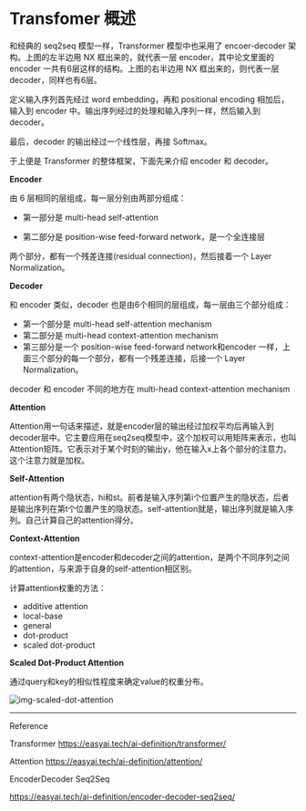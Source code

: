 # Transfomer 概述       

和经典的 seq2seq 模型一样，Transformer 模型中也采用了 encoer-decoder 架构。上图的左半边用 NX 框出来的，就代表一层 encoder，其中论文里面的 encoder 一共有6层这样的结构。上图的右半边用 NX 框出来的，则代表一层 decoder，同样也有6层。

定义输入序列首先经过 word embedding，再和 positional encoding 相加后，输入到 encoder 中。输出序列经过的处理和输入序列一样，然后输入到 decoder。

最后，decoder 的输出经过一个线性层，再接 Softmax。

于上便是 Transformer 的整体框架，下面先来介绍 encoder 和 decoder。

**Encoder**

由 6 层相同的层组成，每一层分别由两部分组成：

- 第一部分是 multi-head self-attention

- 第二部分是 position-wise feed-forward network，是一个全连接层

两个部分，都有一个残差连接(residual connection)，然后接着一个 Layer Normalization。

**Decoder**

和 encoder 类似，decoder 也是由6个相同的层组成，每一层由三个部分组成：

- 第一个部分是 multi-head self-attention mechanism
- 第二部分是 multi-head context-attention mechanism
- 第三部分是一个 position-wise feed-forward network和encoder 一样，上面三个部分的每一个部分，都有一个残差连接，后接一个 Layer Normalization。

decoder 和 encoder 不同的地方在 multi-head context-attention mechanism

**Attention**

Attention用一句话来描述，就是encoder层的输出经过加权平均后再输入到decoder层中。它主要应用在seq2seq模型中，这个加权可以用矩阵来表示，也叫Attention矩阵。它表示对于某个时刻的输出y，他在输入x上各个部分的注意力。这个注意力就是加权。

**Self-Attention**

attention有两个隐状态，hi和st。前者是输入序列第i个位置产生的隐状态，后者是输出序列在第t个位置产生的隐状态。self-attention就是，输出序列就是输入序列。自己计算自己的attention得分。

**Context-Attention**

context-attention是encoder和decoder之间的attention，是两个不同序列之间的attention，与来源于自身的self-attention相区别。

计算attention权重的方法：
- additive attention
- local-base
- general
- dot-product
- scaled dot-product

**Scaled Dot-Product Attention**

通过query和key的相似性程度来确定value的权重分布。

![img-scaled-dot-attention](https://pic4.zhimg.com/80/v2-e2bc3a470b359e8bdce750843140897e_720w.jpg)



----
Reference

Transformer
https://easyai.tech/ai-definition/transformer/

Attention
https://easyai.tech/ai-definition/attention/

EncoderDecoder Seq2Seq

https://easyai.tech/ai-definition/encoder-decoder-seq2seq/

